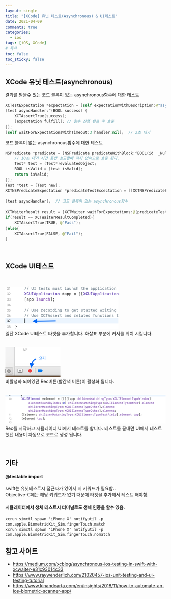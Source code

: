 ```yaml
---
layout: single
title: "[XCode] 유닛 테스트(Asynchronous) & UI테스트"
date: 2021-04-09
comments: true
categories:
  - ios
tags: [iOS, XCode]
# 목차
toc: false
toc_sticky: false
---
```

## XCode 유닛 테스트(asynchronous)

결과를 받을수 있는 코드 블록이 있는 asynchronous함수에 대한 테스트  
```swift
XCTestExpectation *expectation = [self expectationWithDescription:@"asynchronous unit test"];
[test asyncHandler:^(BOOL success) {
    XCTAssertTrue(success);
    [expectation fulfill]; // 함수 진행 완료 후 호출
}];
[self waitForExpectationsWithTimeout:3 handler:nil];  // 3초 대기
```  

코드 블록이 없는 asynchronous함수에 대한 테스트  
```swift
NSPredicate *predicate = [NSPredicate predicateWithBlock:^BOOL(id  _Nullable evaluatedObject, NSDictionary<NSString *,id> * _Nullable bindings) {
    // 10초 대기 시간 동안 성공할때 까지 연속으로 호출 된다.
    Test* test = (Test*)evaluatedObject;
    BOOL isValid = [test isValid];
    return isValid;
}];
Test *test = [Test new];
XCTNSPredicateExpectation *predicateTestExcectation = [[XCTNSPredicateExpectation alloc]initWithPredicate:predicate object:test];

[test asyncHandler];  // 코드 블록이 없는 asynchronous함수

XCTWaiterResult result = [XCTWaiter waitForExpectations:@[predicateTestExcectation] timeout:10];  // 10초 대기
if(result == XCTWaiterResultCompleted){
    XCTAssertTrue(TRUE, @"Pass");
}else{
    XCTAssertTrue(FALSE, @"Fail");
}
```  
<br>

## XCode UI테스트  
<br><br>
![](https://raw.githubusercontent.com/yepark/yepark.github.io/master/assets/images/unit1.png)  
일단 XCode UI테스트 타겟을 추가합니다. 화살표 부분에 커서를 위치 시킵니다.  
<br><br>
![](https://raw.githubusercontent.com/yepark/yepark.github.io/master/assets/images/unit2.png)  
비활성화 되어있던 Rec버튼(빨간색 버튼)이 활성화 됩니다.  
<br><br>
![](https://raw.githubusercontent.com/yepark/yepark.github.io/master/assets/images/unit3.png)  
Rec를 시작하고 시뮬레이터 UI에서 테스트를 합니다. 테스트를 끝내면 UI에서 테스트 했던 내용이 자동으로 코드로 생성 됩니다.  
<br><br>

## 기타
#### @testable import  
swift는 유닛테스트시 접근자가 있어서 저 키워드가 필요함..  
Objective-C에는 해당 키워드가 없기 때문에 타겟을 추가해서 테스트 해야함.  

#### 시뮬레이터에서 생체 테스트시 터미널로도 생체 인증을 할수 있음.
```
xcrun simctl spawn 'iPhone X' notifyutil -p com.apple.BiometricKit_Sim.fingerTouch.match
xcrun simctl spawn 'iPhone X' notifyutil -p com.apple.BiometricKit_Sim.fingerTouch.nomatch
```

## 참고 사이트
- <https://medium.com/xcblog/asynchronous-ios-testing-in-swift-with-xcwaiter-e31c93014c33>
- <https://www.raywenderlich.com/21020457-ios-unit-testing-and-ui-testing-tutorial>
- <https://www.kinandcarta.com/en/insights/2018/11/how-to-automate-an-ios-biometric-scanner-app/>




